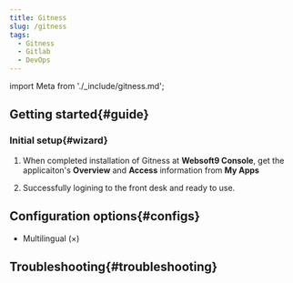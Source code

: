 ```yaml
---
title: Gitness
slug: /gitness
tags:
  - Gitness
  - Gitlab
  - DevOps
---
```


import Meta from './_include/gitness.md';

<Meta name="meta" />

## Getting started{#guide}

### Initial setup{#wizard}

1. When completed installation of Gitness at **Websoft9 Console**, get the applicaiton's **Overview** and **Access** information from **My Apps**  

2. Successfully logining to the front desk and ready to use.

## Configuration options{#configs}

- Multilingual (×)

## Troubleshooting{#troubleshooting}

